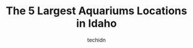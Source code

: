 ---
layout: ampstory
image: https://i0.wp.com/paketmu.com/wp-content/uploads/2023/06/zoo-idaho-0-in-idaho-1686371220.jpeg?resize=640,853
author: techidn
featured: false
description: Explore the diverse Aquarium scene in Idaho, home to an incredible selection of 5 establishments catering to every taste. Whether youre in search of iconic favorites or undiscovered treasur
title: The 5 Largest Aquariums Locations in Idaho
cover:
   title: The 5 Largest Aquariums Locations in Idaho
   subtitle: RICKPATE
   background: https://paketmu.com/wp-content/uploads/2023/06/zoo-idaho-0-in-idaho-1686371220.jpeg

pages: 
 - layout: thirds
   top: <h1>#1 Aquarium of Boise</h1>
   bottom: "<p>This is a cute little aquarium. Loved the atmosphere here. Staff was very welcoming. They have a few different touch pools that were actually pretty awesome! I would say </p>"
   background: https://paketmu.com/wp-content/uploads/2023/06/zoo-idaho-1-in-idaho-1686371221.jpeg
   backgroundblur: true
 - layout: thirds
   top: <h1>#2 East Idaho Aquarium</h1>
   bottom: "<p>Great little place for families! We came the day after Thanksgiving and enjoyed it for over 2 hours. It wasnt very busy which was really nice! If you have inquisitive ki</p>"
   background: https://paketmu.com/wp-content/uploads/2023/06/zoo-idaho-2-in-idaho-1686371222.jpeg
   cta:
      link: https://paketmu.com/the-5-largest-aquariums-locations-in-idaho/
      text: The 5 Largest Aquariums Locations in Idaho
 - layout: thirds
   top: <h1>#3 Fish Aquariums & Stuff</h1>
   bottom: "<p>The employee who is always wearing a beanie is so fantastic at his job. The owner and his associates were kind enough to let my 9 year old daughter watch them un-load a f</p>"
   background: https://paketmu.com/wp-content/uploads/2023/06/zoo-idaho-3-in-idaho-1686371223.jpeg
   cta:
      link: https://paketmu.com/the-5-largest-aquariums-locations-in-idaho/
      text: The 5 Largest Aquariums Locations in Idaho
 - layout: thirds
   top: <h1>#4 Zoo Idaho</h1>
   bottom: "<p>2900 S 2nd Ave, Pocatello, ID 83204, United States</p>"
   background: https://images.unsplash.com/photo-1552083974-186346191183?ixlib=rb-4.0.3&ixid=MnwxMjA3fDB8MHxwaG90by1wYWdlfHx8fGVufDB8fHx8&auto=format&fit=crop&w=640&h=853&q=80
   cta:
      link: https://paketmu.com/the-5-largest-aquariums-locations-in-idaho/
      text: The 5 Largest Aquariums Locations in Idaho
 - layout: thirds
   top: <h1>#5 Idaho State Seal</h1>
   bottom: "<p>700 W Jefferson St, Boise, ID 83720, United States</p>"
   background: https://images.unsplash.com/photo-1547366785-564103df7e13?ixlib=rb-4.0.3&ixid=MnwxMjA3fDB8MHxwaG90by1wYWdlfHx8fGVufDB8fHx8&auto=format&fit=crop&w=640&h=853&q=80
   cta:
      link: https://paketmu.com/the-5-largest-aquariums-locations-in-idaho/
      text: The 5 Largest Aquariums Locations in Idaho

 - layout: thirds
   middle: Continue reading...
   background: https://images.unsplash.com/photo-1489694553447-4c9339da310d?ixlib=rb-4.0.3&ixid=MnwxMjA3fDB8MHxwaG90by1wYWdlfHx8fGVufDB8fHx8&auto=format&fit=crop&w=640&h=853&q=80
   cta:
      link: https://paketmu.com/the-5-largest-aquariums-locations-in-idaho/
      text: The 5 Largest Aquariums Locations in Idaho
      
---
